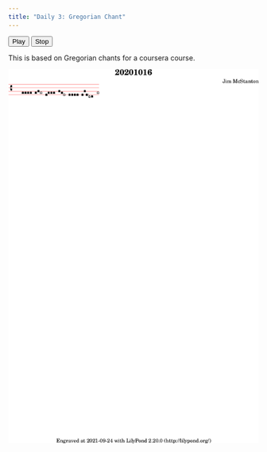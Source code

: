 ```yaml
---
title: "Daily 3: Gregorian Chant"
---
```


<button onclick="MIDIjs.play('./daily-3.mid')">Play</button>
<button onclick="MIDIjs.stop()">Stop</button>

This is based on Gregorian chants for a coursera course. 

![](./daily-3.png "Music Piece")

<script type="text/javascript" src="https://www.midijs.net/lib/midi.js"></script>
